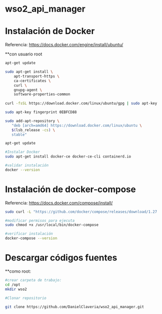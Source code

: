 # wso2_api_manager

# Instalación de Docker

Referencia: https://docs.docker.com/engine/install/ubuntu/

**con usuario root
```bash
apt-get update

sudo apt-get install \
    apt-transport-https \
    ca-certificates \
    curl \
    gnupg-agent \
    software-properties-common
    
curl -fsSL https://download.docker.com/linux/ubuntu/gpg | sudo apt-key add -

sudo apt-key fingerprint 0EBFCD88

sudo add-apt-repository \
   "deb [arch=amd64] https://download.docker.com/linux/ubuntu \
   $(lsb_release -cs) \
   stable"

apt-get update

#Instalar Docker
sudo apt-get install docker-ce docker-ce-cli containerd.io

#validar instalación
docker --version
```

# Instalación de docker-compose

Referencia: https://docs.docker.com/compose/install/

```bash
sudo curl -L "https://github.com/docker/compose/releases/download/1.27.4/docker-compose-$(uname -s)-$(uname -m)" -o /usr/local/bin/docker-compose

#modificar permisos para ejecuta
sudo chmod +x /usr/local/bin/docker-compose

#verificar instalación
docker-compose --version
```

# Descargar códigos fuentes

**como root:

```bash
#crear carpeta de trabajo: 
cd /opt
mkdir wso2

#Clonar repositorio

git clone https://github.com/DanielClaveria/wso2_api_manager.git
```

